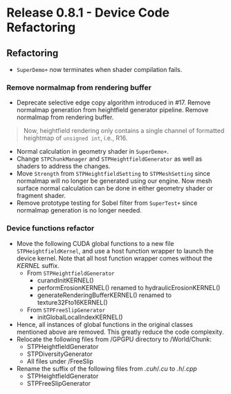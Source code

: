 # Release 0.8.1 - Device Code Refactoring

## Refactoring

- `SuperDemo+` now terminates when shader compilation fails.

### Remove normalmap from rendering buffer

- Deprecate selective edge copy algorithm introduced in #17. Remove normalmap generation from heightfield generator pipeline. Remove normalmap from rendering buffer.

> Now, heightfield rendering only contains a single channel of formatted heightmap of `unsigned int`, i.e., R16.

- Normal calculation in geometry shader in `SuperDemo+`.
- Change `STPChunkManager` and `STPHeightfieldGenerator` as well as shaders to address the changes.
- Move `Strength` from `STPHeightfieldSetting` to `STPMeshSetting` since normalmap will no longer be generated using our engine. Now mesh surface normal calculation can be done in either geometry shader or fragment shader.
- Remove prototype testing for Sobel filter from `SuperTest+` since normalmap generation is no longer needed.

### Device functions refactor

- Move the following CUDA global functions to a new file `STPHeightfieldKernel`, and use a host function wrapper to launch the device kernel. Note that all host function wrapper comes without the *KERNEL* suffix.
  - From `STPHeightfieldGenerator`
    - curandInitKERNEL()
    - performErosionKERNEL() renamed to hydraulicErosionKERNEL()
    - generateRenderingBufferKERNEL() renamed to texture32Fto16KERNEL()
  - From `STPFreeSlipGenerator`
    - initGlobalLocalIndexKERNEL()
- Hence, all instances of global functions in the original classes mentioned above are removed. This greatly reduce the code complexity.
- Relocate the following files from /GPGPU directory to /World/Chunk:
  - STPHeightfieldGenerator
  - STPDiversityGenerator
  - All files under /FreeSlip
- Rename the suffix of the following files from *.cuh*/*.cu* to *.h*/*.cpp*
  - STPHeightfieldGenerator
  - STPFreeSlipGenerator